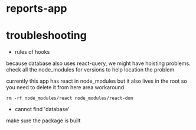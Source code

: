 # reports-app

# troubleshooting

- rules of hooks

because database also uses react-query, we might have hoisting problems.
check all the node_modules for versions to help location the problem

currently this app has react in node_modules but it also lives in the root
so you need to delete it from here area workaround

```
rm -rf node_modules/react node_modules/react-dom
```

- cannot find 'database'

make sure the package is built

